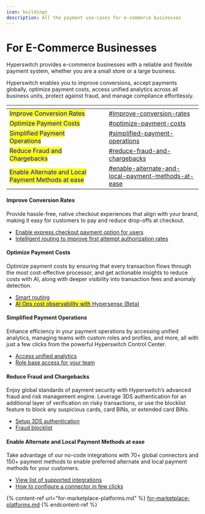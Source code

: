 ```yaml
---
icon: buildings
description: All the payment use-cases for e-commerce businesses
---
```


# For E-Commerce Businesses

Hyperswitch provides e-commerce businesses with a reliable and flexible payment system, whether you are a small store or a large business.

Hyperswitch enables you to improve conversions, accept payments globally, optimize payment costs, access unified analytics across all business units, protect against fraud, and manage compliance effortlessly.

<table data-view="cards"><thead><tr><th></th><th data-hidden></th><th data-hidden></th><th data-hidden data-card-target data-type="content-ref"></th></tr></thead><tbody><tr><td><mark style="color:blue;">Improve Conversion Rates</mark></td><td></td><td></td><td><a href="for-e-commerce-businesses.md#improve-conversion-rates">#improve-conversion-rates</a></td></tr><tr><td><mark style="color:blue;">Optimize Payment Costs</mark></td><td></td><td></td><td><a href="for-e-commerce-businesses.md#optimize-payment-costs">#optimize-payment-costs</a></td></tr><tr><td><mark style="color:blue;">Simplified Payment Operations</mark></td><td></td><td></td><td><a href="for-e-commerce-businesses.md#simplified-payment-operations">#simplified-payment-operations</a></td></tr><tr><td><mark style="color:blue;">Reduce Fraud and Chargebacks</mark></td><td></td><td></td><td><a href="for-e-commerce-businesses.md#reduce-fraud-and-chargebacks">#reduce-fraud-and-chargebacks</a></td></tr><tr><td><mark style="color:blue;">Enable Alternate and Local Payment Methods at ease</mark></td><td></td><td></td><td><a href="for-e-commerce-businesses.md#enable-alternate-and-local-payment-methods-at-ease">#enable-alternate-and-local-payment-methods-at-ease</a></td></tr></tbody></table>

#### Improve Conversion Rates

Provide hassle-free, native checkout experiences that align with your brand, making it easy for customers to pay and reduce drop-offs at checkout.

* [Enable express checkout payment option for users](https://docs.hyperswitch.io/explore-hyperswitch/merchant-controls/integration-guide/web/node-and-react#id-3.-complete-the-checkout-on-the-client)
* [Intelligent routing to improve first attempt authorization rates](https://docs.hyperswitch.io/explore-hyperswitch/payment-flows-and-management/smart-router/intelligent-routing)

#### Optimize Payment Costs

Optimize payment costs by ensuring that every transaction flows through the most cost-effective processor, and get actionable insights to reduce costs with AI, along with deeper visibility into transaction fees and anomaly detection.

* [Smart routing](https://docs.hyperswitch.io/explore-hyperswitch/payment-flows-and-management/smart-router)
* [<mark style="color:blue;">AI Ops cost observability with</mark> Hypersense (Beta)](https://juspay.io/blog/introducing-hypersense)

#### Simplified Payment Operations&#x20;

Enhance efficiency in your payment operations by accessing unified analytics, managing teams with custom roles and profiles, and more, all with just a few clicks from the powerful Hyperswitch Control Center.

* [Access unified analytics ](https://docs.hyperswitch.io/explore-hyperswitch/account-management/analytics-and-operations)
* [Role base access for your team ](https://docs.hyperswitch.io/explore-hyperswitch/account-management/manage-your-team)

#### Reduce Fraud and Chargebacks

Enjoy global standards of payment security with Hyperswitch’s advanced fraud and risk management engine. Leverage 3DS authentication for an additional layer of verification on risky transactions, or use the blocklist feature to block any suspicious cards, card BINs, or extended card BINs.

* [Setup 3DS authentication](https://docs.hyperswitch.io/explore-hyperswitch/payment-flows-and-management/3ds-decision-manager)&#x20;
* [Fraud blocklist](https://docs.hyperswitch.io/explore-hyperswitch/payment-flows-and-management/fraud-and-risk-management/fraud-blocklist)

#### Enable Alternate and Local Payment Methods at ease

Take advantage of our no-code integrations with 70+ global connectors and 150+ payment methods to enable preferred alternate and local payment methods for your customers.

* [View list of supported integrations](https://hyperswitch.io/pm-list) &#x20;
* [How to configure a connector in few clicks](https://docs.hyperswitch.io/hyperswitch-cloud/connectors/activate-connector-on-hyperswitch)

{% content-ref url="for-marketplace-platforms.md" %}
[for-marketplace-platforms.md](for-marketplace-platforms.md)
{% endcontent-ref %}
